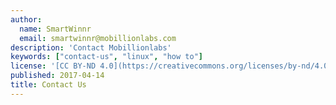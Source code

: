 ```yaml
---
author:
  name: SmartWinnr
  email: smartwinnr@mobillionlabs.com
description: 'Contact Mobillionlabs'
keywords: ["contact-us", "linux", "how to"]
license: '[CC BY-ND 4.0](https://creativecommons.org/licenses/by-nd/4.0)'
published: 2017-04-14
title: Contact Us
---
```

